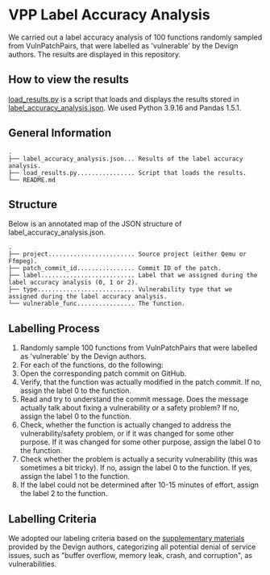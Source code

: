 # VPP Label Accuracy Analysis

We carried out a label accuracy analysis of 100 functions randomly sampled from VulnPatchPairs, that were labelled as 'vulnerable' by the Devign authors. The results are displayed in this repository.

## How to view the results

[load_results.py](https://github.com/LimitsOfML4Vuln/VPP_LABEL_ACCURACY/blob/main/load_results.py) is a script that loads and displays the results stored in [label_accuracy_analysis.json](https://github.com/LimitsOfML4Vuln/VPP_LABEL_ACCURACY/blob/main/label_accuracy_analysis.json). We used Python 3.9.16 and Pandas 1.5.1.

## General Information

```
.
├── label_accuracy_analysis.json... Results of the label accuracy analysis.
├── load_results.py................ Script that loads the results.
└── README.md
```

## Structure

Below is an annotated map of the JSON structure of label_accuracy_analysis.json.

```
.
├── project........................ Source project (either Qemu or Ffmpeg).
├── patch_commit_id................ Commit ID of the patch.
├── label.......................... Label that we assigned during the label accuracy analysis (0, 1 or 2).
├── type........................... Vulnerability type that we assigned during the label accuracy analysis.
└── vulnerable_func................ The function.
```

## Labelling Process

1. Randomly sample 100 functions from VulnPatchPairs that were labelled as 'vulnerable' by the Devign authors.
2. For each of the functions, do the following:
3. Open the corresponding patch commit on GitHub.
4. Verify, that the function was actually modified in the patch commit. If no, assign the label 0 to the function.
5. Read and try to understand the commit message. Does the message actually talk about fixing a vulnerability or a safety problem? If no, assign the label 0 to the function.
6. Check, whether the function is actually changed to address the vulnerability/safety problem, or if it was changed for some other purpose. If it was changed for some other purpose, assign the label 0 to the function.
7. Check whether the problem is actually a security vulnerability (this was sometimes a bit tricky). If no, assign the label 0 to the function. If yes, assign the label 1 to the function.
8. If the label could not be determined after 10-15 minutes of effort, assign the label 2 to the function.

## Labelling Criteria

We adopted our labeling criteria based on the [supplementary materials](https://sites.google.com/view/devign) provided by the Devign authors, categorizing all potential denial of service issues, such as "buffer overflow, memory leak, crash, and corruption", as vulnerabilities.
